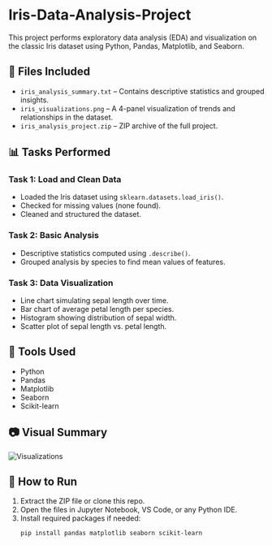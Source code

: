 # Iris-Data-Analysis-Project

This project performs exploratory data analysis (EDA) and visualization on the classic Iris dataset using Python, Pandas, Matplotlib, and Seaborn.

## 📁 Files Included

- `iris_analysis_summary.txt` – Contains descriptive statistics and grouped insights.
- `iris_visualizations.png` – A 4-panel visualization of trends and relationships in the dataset.
- `iris_analysis_project.zip` – ZIP archive of the full project.

## 📊 Tasks Performed

### Task 1: Load and Clean Data
- Loaded the Iris dataset using `sklearn.datasets.load_iris()`.
- Checked for missing values (none found).
- Cleaned and structured the dataset.

### Task 2: Basic Analysis
- Descriptive statistics computed using `.describe()`.
- Grouped analysis by species to find mean values of features.

### Task 3: Data Visualization
- Line chart simulating sepal length over time.
- Bar chart of average petal length per species.
- Histogram showing distribution of sepal width.
- Scatter plot of sepal length vs. petal length.

## 📌 Tools Used
- Python
- Pandas
- Matplotlib
- Seaborn
- Scikit-learn

## 📷 Visual Summary

![Visualizations](iris_visualizations.png)

## 🚀 How to Run
1. Extract the ZIP file or clone this repo.
2. Open the files in Jupyter Notebook, VS Code, or any Python IDE.
3. Install required packages if needed:
   ```bash
   pip install pandas matplotlib seaborn scikit-learn
